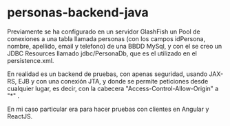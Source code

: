 personas-backend-java
=====================

Previamente se ha configurado en un servidor GlashFish un Pool de conexiones a una tabla llamada personas (con los campos idPersona, nombre, apellido, email y telefono) de una BBDD MySql, y con el se creo un JDBC Resources llamado jdbc/PersonaDb, que es el utilizado en el persistence.xml. 

En realidad es un backend de pruebas, con apenas seguridad, usando JAX-RS, EJB y con una conexión JTA, y donde se permite peticiones desde cualquier lugar, es decir, con la cabecera "Access-Control-Allow-Origin" a "*" .

En mi caso particular era para hacer pruebas con clientes en Angular y ReactJS.